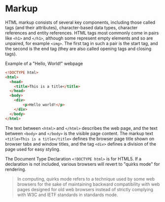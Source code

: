 # Markup

HTML markup consists of several key components, including those called tags (and their attributes), character-based data types, character references and entity references. HTML tags most commonly come in pairs like `<h1>` and `</h1>`, although some represent empty elements and so are unpaired, for example `<img>`. The first tag in such a pair is the start tag, and the second is the end tag (they are also called opening tags and closing tags).

Example of a "Hello, World!" webpage

```html
<!DOCTYPE html>
<html>
  <head>
    <title>This is a title</title>
  </head>
  <body>
    <div>
        <p>Hello world!</p>
    </div>
  </body>
</html>
```

The text between `<html>` and `</html>` describes the web page, and the text between `<body>` and `</body>` is the visible page content. The markup text `<title>This is a title</title>` defines the browser page title shown on browser tabs and window titles, and the tag `<div>` defines a division of the page used for easy styling.

The Document Type Declaration `<!DOCTYPE html>` is for HTML5. If a declaration is not included, various browsers will revert to "quirks mode" for rendering.
> In computing, quirks mode refers to a technique used by some web browsers for the sake of maintaining backward compatibility with web pages designed for old web browsers instead of strictly complying with W3C and IETF standards in standards mode.

